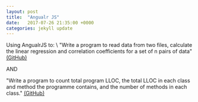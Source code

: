```yaml
---
layout: post
title:  "Angualr JS"
date:   2017-07-26 21:35:00 +0000
categories: jekyll update
---
```

Using AngualrJS to: \\
"Write a program to read data from two files, calculate the linear regression and correlation coefficients for a set of n pairs of data" [(GitHub)][git-angular-calc]

AND

"Write a program to count total program LLOC, the total LLOC in each class and method the programme contains, and the number of methods in each class." [(GitHub)][git-angular-lloc]


[git-angular-calc]: https://github.com/ism0080/AngularJS-Calculator
[git-angular-lloc]: https://github.com/ism0080/AngularJS-LLOC